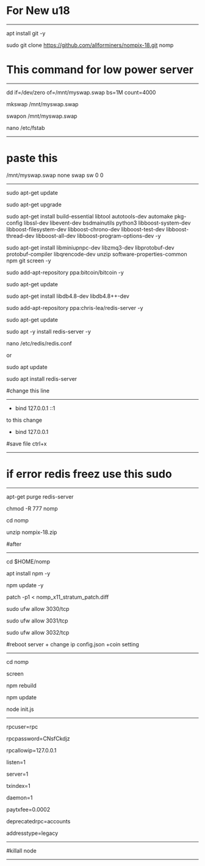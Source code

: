 # For New  u18
______________________________________________________


apt install git -y

sudo git clone https://github.com/allforminers/nompix-18.git nomp



# This command for low power server
______________________________________________________

dd if=/dev/zero of=/mnt/myswap.swap bs=1M count=4000

mkswap /mnt/myswap.swap

swapon /mnt/myswap.swap

nano /etc/fstab

______________________________________________________


# paste this 

/mnt/myswap.swap none swap sw 0 0

______________________________________________________

sudo apt-get update

sudo apt-get upgrade

sudo apt-get install build-essential libtool autotools-dev automake pkg-config libssl-dev libevent-dev bsdmainutils python3 libboost-system-dev libboost-filesystem-dev libboost-chrono-dev libboost-test-dev libboost-thread-dev libboost-all-dev libboost-program-options-dev -y

sudo apt-get install libminiupnpc-dev libzmq3-dev libprotobuf-dev protobuf-compiler libqrencode-dev unzip software-properties-common npm git screen -y

sudo add-apt-repository ppa:bitcoin/bitcoin -y


sudo apt-get update

sudo apt-get install libdb4.8-dev libdb4.8++-dev


sudo add-apt-repository ppa:chris-lea/redis-server -y


sudo apt-get update

sudo apt -y install redis-server -y

nano /etc/redis/redis.conf

or

sudo apt update

sudo apt install redis-server

#change this line 
______________________________________________________

- bind 127.0.0.1 ::1

to this change

+ bind 127.0.0.1

#save file ctrl+x
______________________________________________________




# if error redis freez use this sudo 
______________________________________________________


apt-get purge redis-server


chmod -R 777 nomp

cd nomp

unzip nompix-18.zip

#after
______________________________________________________

cd $HOME/nomp

apt install npm -y

npm update -y

patch -p1 < nomp_x11_stratum_patch.diff

sudo ufw allow 3030/tcp

sudo ufw allow 3031/tcp

sudo ufw allow 3032/tcp


#reboot server + change ip config.json +coin setting
______________________________________________________

cd nomp

screen

npm rebuild

npm update

node init.js



______________________________________________________


rpcuser=rpc

rpcpassword=CNsfCkdjz

rpcallowip=127.0.0.1

listen=1

server=1

txindex=1

daemon=1

paytxfee=0.0002

deprecatedrpc=accounts

addresstype=legacy

______________________________________________________





#killall node
______________________________________________________










